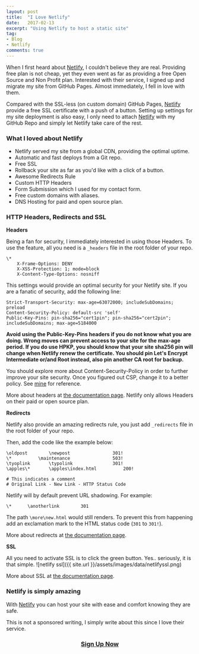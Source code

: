 ```yaml
---
layout: post
title:  "I Love Netlify"
date:   2017-02-13
excerpt: "Using Netlify to host a static site"
tag:
- Blog
- Netlify
comments: true
---
```

When I first heard about <a href="https://www.netlify.com" target="_blank" rel="noopener noreferrer">Netlify</a>, I couldn't believe they are real. Providing free plan is not cheap, yet they even went as far as providing a free Open Source and Non Profit plan. Interested with their service, I signed up and migrate my site from GitHub Pages. Almost immediately, I fell in love with them.

Compared with the SSL-less (on custom domain) GitHub Pages, <a href="https://www.netlify.com" target="_blank" rel="noopener noreferrer">Netlify</a> provide a free SSL certificate with a push of a button. Setting up settings for my site deployment is also easy, I only need to attach <a href="https://www.netlify.com" target="_blank" rel="noopener noreferrer">Netlify</a> with my GitHub Repo and simply let Netlify take care of the rest.

### What I loved about Netlify

* Netlify served my site from a global CDN, providing the optimal uptime.
* Automatic and fast deploys from a Git repo.
* Free SSL
* Rollback your site as far as you'd like with a click of a button.
* Awesome Redirects Rule
* Custom HTTP Headers
* Form Submission which I used for my contact form.
* Free custom domains with aliases.
* DNS Hosting for paid and open source plan.

### HTTP Headers, Redirects and SSL

**Headers**

Being a fan for security, I immediately interested in using those Headers. To use the feature, all you need is a <code>_headers</code> file in the root folder of your repo.
```
\*
	X-Frame-Options: DENY
	X-XSS-Protection: 1; mode=block
	X-Content-Type-Options: nosniff
```
This settings would provide an optimal security for your Netlify site. If you are a fanatic of security, add the following line:
```
Strict-Transport-Security: max-age=63072000; includeSubDomains; preload
Content-Security-Policy: default-src 'self'
Public-Key-Pins: pin-sha256="cert1pin"; pin-sha256="cert2pin"; includeSubDomains; max-age=5184000
```

**Avoid using the Public-Key-Pins headers if you do not know what you are doing. Wrong moves can prevent access to your site for the max-age period. If you do use HPKP, you should know that your site sha256 pin will change when Netlify renew the certificate. You should pin Let's Encrypt Intermediate or/and Root instead, also pin another CA root for backup.**

You should explore more about Content-Security-Policy in order to further improve your site security. Once you figured out CSP, change it to a better policy. See <a href="https://github.com/tanto259/tanto259.github.io/blob/master/_headers" target="_blank" rel="noopener noreferrer">mine</a> for reference.

More about headers at <a href="https://www.netlify.com/docs/headers-and-basic-auth/" target="_blank" rel="noopener noreferrer">the documentation page</a>. Netlify only allows Headers on their paid or open source plan.

**Redirects**

Netlify also provide an amazing redirects rule, you just add <code>_redirects</code> file in the root folder of your repo.

Then, add the code like the example below:
```
\oldpost		\newpost				301!
\*			\maintenance				503!
\tyoplink		\typolink				301!
\apples\*		\apples\index.html			200!

# This indicates a comment
# Original Link - New Link - HTTP Status Code
```
Netlify will by default prevent URL shadowing. For example:
```
\*		\anotherlink		301
```
The path <code>\more\new.html</code> would still renders. To prevent this from happening add an exclamation mark to the HTML status code (<code>301</code> to <code>301!</code>).

More about redirects at <a href="https://www.netlify.com/docs/redirects/" target="_blank" rel="noopener noreferrer">the documentation page</a>.

**SSL**

All you need to activate SSL is to click the green button. Yes.. seriously, it is that simple.
![netlify ssl]({{ site.url }}/assets/images/data/netlifyssl.png)

More about SSL at <a href="https://www.netlify.com/docs/ssl/" target="_blank" rel="noopener noreferrer">the documentation page</a>.

### Netlify is simply amazing

With <a href="https://www.netlify.com" target="_blank" rel="noopener noreferrer">Netlify</a> you can host your site with ease and comfort knowing they are safe.

This is not a sponsored writing, I simply write about this since I love their service. 

<center><h3><a href="https://app.netlify.com/signup" target="_blank" rel="noopener noreferrer">Sign Up Now</a></h3></center>
